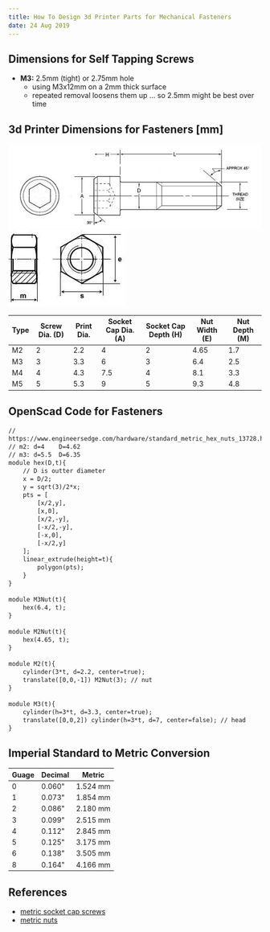 ```yaml
---
title: How To Design 3d Printer Parts for Mechanical Fasteners
date: 24 Aug 2019
---
```


## Dimensions for Self Tapping Screws

- **M3:** 2.5mm (tight) or 2.75mm hole
    - using M3x12mm on a 2mm thick surface
    - repeated removal loosens them up ... so 2.5mm might be best over time

## 3d Printer Dimensions for Fasteners [mm]

![](socket-head.png)
![](nut.jpg)

| Type | Screw Dia. (D) | Print Dia. | Socket Cap Dia. (A)  | Socket Cap Depth (H) | Nut Width (E) | Nut Depth (M) |
|------|----------------|------------|----------------------|----------------------|---------------|---------------|
| M2   | 2              | 2.2        | 4                    | 2                    | 4.65          | 1.7 |
| M3   | 3              | 3.3        | 6                    | 3                    | 6.4           | 2.5 |
| M4   | 4              | 4.3        | 7.5                  | 4                    | 8.1           | 3.3 |
| M5   | 5              | 5.3        | 9                    | 5                    | 9.3           | 4.8 |

## OpenScad Code for Fasteners

```openscad
// https://www.engineersedge.com/hardware/standard_metric_hex_nuts_13728.htm
// m2: d=4    D=4.62
// m3: d=5.5  D=6.35
module hex(D,t){
    // D is outter diameter
    x = D/2;
    y = sqrt(3)/2*x;
    pts = [
        [x/2,y],
        [x,0],
        [x/2,-y],
        [-x/2,-y],
        [-x,0],
        [-x/2,y]
    ];
    linear_extrude(height=t){
        polygon(pts);
    }
}

module M3Nut(t){
    hex(6.4, t);
}

module M2Nut(t){
    hex(4.65, t);
}

module M2(t){
    cylinder(3*t, d=2.2, center=true);
    translate([0,0,-1]) M2Nut(3); // nut
}

module M3(t){
    cylinder(h=3*t, d=3.3, center=true);
    translate([0,0,2]) cylinder(h=3*t, d=7, center=false); // head
}
```

## Imperial Standard to Metric Conversion

| Guage               | Decimal             | Metric              |
|---------------------|---------------------|---------------------|
| 0                   | 0.060\"             | 1.524 mm            |
| 1                   | 0.073\"             | 1.854 mm            |
| 2                   | 0.086\"             | 2.180 mm            |
| 3                   | 0.099\"             | 2.515 mm            |
| 4                   | 0.112\"             | 2.845 mm            |
| 5                   | 0.125\"             | 3.175 mm            |
| 6                   | 0.138\"             | 3.505 mm            |
| 8                   | 0.164\"             | 4.166 mm            |

## References

- [metric socket cap screws](https://www.engineersedge.com/hardware/_metric_socket_head_cap_screws_14054.htm)
- [metric nuts](https://www.engineersedge.com/hardware/standard_metric_hex_nuts_13728.htm)

